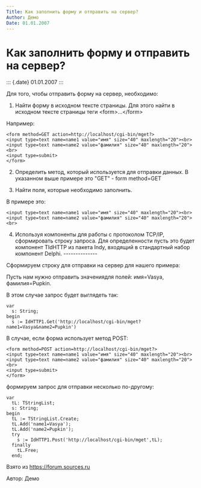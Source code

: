 ```yaml
---
Title: Как заполнить форму и отправить на сервер?
Author: Демо
Date: 01.01.2007
---
```



Как заполнить форму и отправить на сервер?
==========================================

::: {.date}
01.01.2007
:::

Для того, чтобы отправить форму на сервер, необходимо:

1. Найти форму в исходном тексте страницы.
Для этого найти в исходном тексте страницы теги \<form\>...\</form\>


Например:

    <form method=GET action=http://localhost/cgi-bin/mget?>
    <input type=text name=name1 value="имя" size="40" maxlength="20"><br>
    <input type=text name=name2 value="фамилия" size="40" maxlength="20"><br>
    <input type=submit>
    </form>



2. Определить метод, который используется для отправки данных. В
указанном выше примере это \"GET\" - form method=GET

3. Найти поля, которые необходимо заполнить.


В примере это:

    <input type=text name=name1 value="имя" size="40" maxlength="20"><br>
    <input type=text name=name2 value="фамилия" size="40" maxlength="20"><br>



4. Используя компоненты для работы с протоколом TCP/IP, сформировать
строку запроса.
Для определенности пусть это будет компонент TIdHTTP из пакета Indy,
входящий в стандартный набор компонент Delphi.
\-\-\-\-\-\-\-\-\-\-\-\-\--

Сформируем строку для отправки на сервер для нашего примера:

Пусть нам нужно отправить значениядля полей: имя=Vasya, фамилия=Pupkin.


В этом случае запрос будет выглядеть так:

    var
      s: String;
    begin
      s := IdHTTP1.Get('http://localhost/cgi-bin/mget?name1=Vasya&name2=Pupkin')



В случае, если форма использует метод POST:

    <form method=POST action=http://localhost/cgi-bin/mget?>
    <input type=text name=name1 value="имя" size="40" maxlength="20"><br>
    <input type=text name=name2 value="фамилия" size="40" maxlength="20"><br>
    <input type=submit>
    </form>




формируем запрос для отправки несколько по-другому:

    var
      tL: TStringList;
      s: String;
    begin
      tL := TStringList.Create;
      tL.Add('name1=Vasya');
      tL.Add('name2=Pupkin');
      try
        s := IdHTTP1.Post('http://localhost/cgi-bin/mget',tL);
      finally
        tL.Free;
      end;



 

Взято из <https://forum.sources.ru>

Автор: Демо
